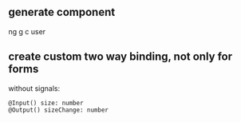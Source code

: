 ## generate component
ng g c user

## create custom two way binding, not only for forms

without signals:

```
@Input() size: number
@Output() sizeChange: number
```
